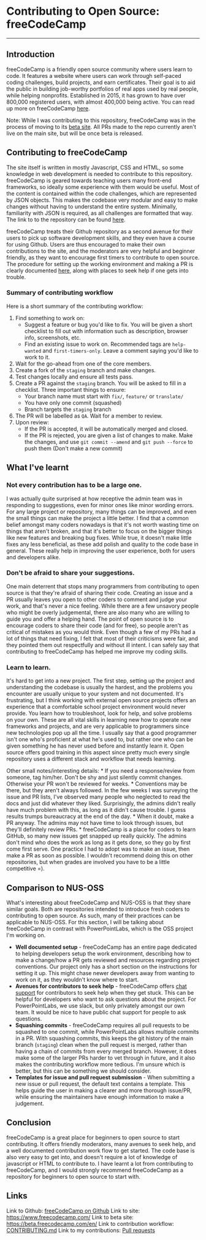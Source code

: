# Contributing to Open Source: freeCodeCamp
---

## Introduction

freeCodeCamp is a friendly open source community where users learn to code. It features a website where users can work through self-paced coding challenges, build projects, and earn certificates. Their goal is to aid the public in building job-worthy portfolios of real apps used by real people, while helping nonprofits. Established in 2015, it has grown to have over 800,000 registered users, with almost 400,000 being active. You can read up more on freeCodeCamp [here](https://www.freecodecamp.com/about/).

Note: While I was contributing to this repository, freeCodeCamp was in the process of moving to its [beta site](https://beta.freecodecamp.com/en/map). All PRs made to the repo currently aren't live on the main site, but will be once beta is released.

## Contributing to freeCodeCamp

The site itself is written in mostly Javascript, CSS and HTML, so some knowledge in web development is needed to contribute to this repository. freeCodeCamp is geared towards teaching users many front-end frameworks, so ideally some experience with them would be useful. Most of the content is contained within the code challenges, which are represented by JSON objects. This makes the codebase very modular and easy to make changes without having to understand the entire system. Minimally, familiarity with JSON is required, as all challenges are formatted that way. The link to to the repository can be found [here](https://github.com/freeCodeCamp/freeCodeCamp).

freeCodeCamp treats their Github repository as a second avenue for their users to pick up software development skills, and they even have a course for using Github. Users are thus encouraged to make their own contributions to the site, and the moderators are very helpful and beginner friendly, as they want to encourage first timers to contribute to open source. The procedure for setting up the working environment and making a PR is clearly documented [here](https://github.com/freeCodeCamp/freeCodeCamp/blob/staging/CONTRIBUTING.md), along with places to seek help if one gets into trouble.

### Summary of contributing workflow

Here is a short summary of the contributing workflow:

1. Find something to work on:
    * Suggest a feature or bug you'd like to fix. You will be given a short checklist to fill out with information such as description, browser info, screenshots, etc.
    * Find an existing issue to work on. Recommended tags are `help-wanted` and `first-timers-only`. Leave a comment saying you'd like to work to it.
1. Wait for the go-ahead from one of the core members.
1. Create a fork of the `staging` branch and make changes.
1. Test changes locally and ensure all tests pass.
1. Create a PR against the `staging` branch. You will be asked to fill in a checklist. Three important things to ensure:
    * Your branch name must start with `fix/`, `feature/` or `translate/`
    * You have only one commit (squashed)
    * Branch targets the `staging` branch
1. The PR will be labelled as `QA`. Wait for a member to review.
1. Upon review:
    * If the PR is accepted, it will be automatically merged and closed.
    * If the PR is rejected, you are given a list of changes to make. Make the changes, and use `git commit --amend` and `git push --force` to push them (Don't make a new commit)

## What I've learnt

### Not every contribution has to be a large one.

I was actually quite surprised at how receptive the admin team was in responding to suggestions, even for minor ones like minor wording errors. For any large project or repository, many things can be improved, and even the small things can make the project a little better. I find that a common belief amongst many coders nowadays is that it's not worth wasting time on things that aren't broken, and that it's better to focus on the bigger things like new features and breaking bug fixes. While true, it doesn't make little fixes any less beneficial, as these add polish and quality to the code base in general. These really help in improving the user experience, both for users and developers alike.

### Don't be afraid to share your suggestions.

One main deterrent that stops many programmers from contributing to open source is that they're afraid of sharing their code. Creating an issue and a PR usually leaves you open to other coders to comment and judge your work, and that's never a nice feeling. While there are a few unsavory people who might be overly judgemental, there are also many who are willing to guide you and offer a helping hand. The point of open source is to encourage coders to share their code (and for free), so people aren't as critical of mistakes as you would think. Even though a few of my PRs had a lot of things that need fixing, I felt that most of their criticisms were fair, and they pointed them out respectfully and without ill intent. I can safely say that contributing to freeCodeCamp has helped me improve my coding skills.

### Learn to learn.

It's hard to get into a new project. The first step, setting up the project and understanding the codebase is usually the hardest, and the problems you encounter are usually unique to your system and not documented. It's frustrating, but I think working with external open source projects offers an experience that a comfortable school project environment would never provide. You learn how to troubleshoot, look for help, and solve problems on your own. These are all vital skills in learning new how to operate new frameworks and projects, and are very applicable to programmers since new technologies pop up all the time. I usually say that a good programmer isn't one who's proficient at what he's used to, but rather one who can be given something he has never used before and instantly learn it. Open source offers good training in this aspect since pretty much every single repository uses a different stack and workflow that needs learning.

Other small notes/interesting details:
    * If you need a response/review from someone, tag him/her. Don't be shy and just silently commit changes. Otherwise your PR won't be reviewed for weeks.
    * Conventions may be there, but they aren't always followed. In the few weeks I was surveying the issue and PR lists, I've observed many people who neglected to read the docs and just did whatever they liked. Surprisingly, the admins didn't really have much problem with this, as long as it didn't cause trouble. I guess results trumps bureaucracy at the end of the day.
    * When it doubt, make a PR anyway. The admins may not have time to look through issues, but they'll definitely review PRs.
    * freeCodeCamp is a place for coders to learn GitHub, so many new issues get snapped up really quickly. The admins don't mind who does the work as long as it gets done, so they go by first come first serve. One practice I had to adopt was to make an issue, then make a PR as soon as possible. I wouldn't recommend doing this on other repositories, but when grades are involved you have to be a little competitive =).
    
## Comparison to NUS-OSS

What's interesting about freeCodeCamp and NUS-OSS is that they share similar goals. Both are repositories intended to introduce fresh coders to contributing to open source. As such, many of their practices can be applicable to NUS-OSS. For this section, I will be talking about freeCodeCamp in contrast with PowerPointLabs, which is the OSS project I'm working on.

* **Well documented setup** - freeCodeCamp has an entire page dedicated to helping developers setup the work environment, describing how to make a change/how a PR gets reviewed and resources regarding project conventions. Our project only has a short section on the instructions for setting it up. This might chase newer developers away from wanting to work on it, as they wouldn't know where to start.
* **Avenues for contributors to seek help** - freeCodeCamp offers [chat support](https://gitter.im/FreeCodeCamp/Contributors) for contributors to seek help when they get stuck. This can be helpful for developers who want to ask questions about the project. For PowerPointLabs, we use slack, but only privately amongst our own team. It would be nice to have public chat support for people to ask questions.
* **Squashing commits** - freeCodeCamp requires all pull requests to be squashed to one commit, while PowerPointLabs allows multiple commits in a PR. With squashing commits, this keeps the git history of the main branch (`staging`) clean when the pull request is merged, rather than having a chain of commits from every merged branch. However, it does make some of the larger PRs harder to vet through in future, and it also makes the contributing workflow more tedious. I'm unsure which is better, but this can be something we should consider.
* **Templates for issue and pull request submission** - When submitting a new issue or pull request, the default text contains a template. This helps guide the user in making a clearer and more thorough issue/PR, while ensuring the maintainers have enough information to make a judgement.

## Conclusion

freeCodeCamp is a great place for beginners to open source to start contributing. It offers friendly moderators, many avenues to seek help, and a well documented contribution work flow to get started. The code base is also very easy to get into, and doesn't require a lot of knowledge of javascript or HTML to contribute to. I have learnt a lot from contributing to freeCodeCamp, and I would strongly recommend freeCodeCamp as a repository for beginners to open source to start with.

## Links

Link to Github: [freeCodeCamp on Github](https://github.com/freeCodeCamp/freeCodeCamp)
Link to site: https://www.freecodecamp.com/
Link to beta site: https://beta.freecodecamp.com/en/
Link to contribution workflow: [CONTRIBUTING.md](https://github.com/freeCodeCamp/freeCodeCamp/blob/staging/CONTRIBUTING.md)
Link to my contributions: [Pull requests](https://github.com/freeCodeCamp/freeCodeCamp/pulls?utf8=%E2%9C%93&q=is%3Apr%20author%3Ajamos-tay%20)
